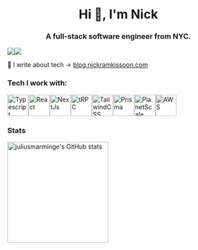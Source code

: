<h1 align="center">Hi 👋, I'm Nick</h1>
<h3 align="center">A full-stack software engineer from NYC.</h3>

<a href="https://www.twitter.com/nickramki" target="_blank" rel="noreferrer"><img
                  src="https://img.shields.io/twitter/follow/nickramki?logo=twitter&style=for-the-badge&color=0891b2&labelColor=1c1917"
                /></a><a href="https://www.github.com/nramkissoon" target="_blank" rel="noreferrer"><img
                  src="https://img.shields.io/github/followers/nramkissoon?logo=github&style=for-the-badge&color=0891b2&labelColor=1c1917" /></a>

📰 I write about tech -> <a href="https://blog.nickramkissoon.com" target="_blank">blog.nickramkissoon.com</a>

<h3 align="left">Tech I work with:</h3>
  <div style="display: flex;">
  <a href="https://www.typescriptlang.org"><img src="https://raw.githubusercontent.com/danielcranney/readme-generator/main/public/icons/skills/typescript-colored.svg" width="48" height="48" alt="Typescript" /></a>
  <a href="https://www.reactjs.org"><img src="https://raw.githubusercontent.com/danielcranney/readme-generator/main/public/icons/skills/react-colored.svg" width="48" height="48" alt="React" /></a>
  <a href="https://www.nextjs.org"><img src="https://raw.githubusercontent.com/danielcranney/readme-generator/main/public/icons/skills/nextjs-colored-dark.svg" width="48" height="48" alt="NextJs" /></a>
  <a href="https://trpc.io"><img src="https://avatars.githubusercontent.com/u/78011399?s=200&v=4" width="48" height="48" alt="tRPC"/></a>
  <a href="https://www.tailwindcss.com"><img src="https://raw.githubusercontent.com/danielcranney/readme-generator/main/public/icons/skills/tailwindcss-colored.svg" width="48" height="48" alt="TailwindCSS" /></a>
  <a href="https://prisma.io"><img src="https://www.prisma.io/images/favicon-32x32.png" width="48" height="48" alt="Prisma" /></a>
  <a href="https://planetscale.com"><img src="https://avatars.githubusercontent.com/u/35612527?s=200&v=4" width="48" height="48" alt="PlanetScale" /></a>
  <a href="https://aws.amazon.com"> <img src="https://avatars.githubusercontent.com/u/2232217?s=200&v=4" width="48" height="48" alt="AWS" /></a>
</div>

### Stats

<div style="display: flex;"> 
  <img src="https://github-readme-stats.vercel.app/api?username=nramkissoon&show_icons=true&hide=&count_private=true&title_color=0891b2&text_color=e4e4e7&icon_color=0891b2&bg_color=3f3f46&hide_border=true&show_icons=true" alt="juliusmarminge's GitHub stats" height="229" />
</div>

